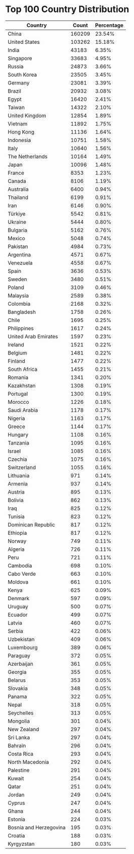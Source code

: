 # Top 100 Country Distribution
| Country | Count | Percentage |
|----|----|----|
| China | 160209 | 23.54% |
| United States | 103262 | 15.18% |
| India | 43183 | 6.35% |
| Singapore | 33683 | 4.95% |
| Russia | 24873 | 3.66% |
| South Korea | 23505 | 3.45% |
| Germany | 23081 | 3.39% |
| Brazil | 20932 | 3.08% |
| Egypt | 16420 | 2.41% |
| Taiwan | 14322 | 2.10% |
| United Kingdom | 12854 | 1.89% |
| Vietnam | 11892 | 1.75% |
| Hong Kong | 11136 | 1.64% |
| Indonesia | 10751 | 1.58% |
| Italy | 10640 | 1.56% |
| The Netherlands | 10164 | 1.49% |
| Japan | 10096 | 1.48% |
| France | 8353 | 1.23% |
| Canada | 8106 | 1.19% |
| Australia | 6400 | 0.94% |
| Thailand | 6199 | 0.91% |
| Iran | 6146 | 0.90% |
| Türkiye | 5542 | 0.81% |
| Ukraine | 5444 | 0.80% |
| Bulgaria | 5162 | 0.76% |
| Mexico | 5048 | 0.74% |
| Pakistan | 4984 | 0.73% |
| Argentina | 4571 | 0.67% |
| Venezuela | 4558 | 0.67% |
| Spain | 3636 | 0.53% |
| Sweden | 3480 | 0.51% |
| Poland | 3109 | 0.46% |
| Malaysia | 2589 | 0.38% |
| Colombia | 2168 | 0.32% |
| Bangladesh | 1758 | 0.26% |
| Chile | 1695 | 0.25% |
| Philippines | 1617 | 0.24% |
| United Arab Emirates | 1597 | 0.23% |
| Ireland | 1521 | 0.22% |
| Belgium | 1481 | 0.22% |
| Finland | 1477 | 0.22% |
| South Africa | 1455 | 0.21% |
| Romania | 1341 | 0.20% |
| Kazakhstan | 1308 | 0.19% |
| Portugal | 1300 | 0.19% |
| Morocco | 1226 | 0.18% |
| Saudi Arabia | 1178 | 0.17% |
| Nigeria | 1163 | 0.17% |
| Greece | 1144 | 0.17% |
| Hungary | 1108 | 0.16% |
| Tanzania | 1095 | 0.16% |
| Israel | 1085 | 0.16% |
| Czechia | 1075 | 0.16% |
| Switzerland | 1055 | 0.16% |
| Lithuania | 971 | 0.14% |
| Armenia | 937 | 0.14% |
| Austria | 895 | 0.13% |
| Bolivia | 862 | 0.13% |
| Iraq | 825 | 0.12% |
| Tunisia | 823 | 0.12% |
| Dominican Republic | 817 | 0.12% |
| Ethiopia | 817 | 0.12% |
| Norway | 749 | 0.11% |
| Algeria | 726 | 0.11% |
| Peru | 721 | 0.11% |
| Cambodia | 698 | 0.10% |
| Cabo Verde | 663 | 0.10% |
| Moldova | 661 | 0.10% |
| Kenya | 625 | 0.09% |
| Denmark | 597 | 0.09% |
| Uruguay | 500 | 0.07% |
| Ecuador | 499 | 0.07% |
| Latvia | 460 | 0.07% |
| Serbia | 422 | 0.06% |
| Uzbekistan | 409 | 0.06% |
| Luxembourg | 389 | 0.06% |
| Paraguay | 372 | 0.05% |
| Azerbaijan | 361 | 0.05% |
| Georgia | 355 | 0.05% |
| Belarus | 353 | 0.05% |
| Slovakia | 348 | 0.05% |
| Panama | 322 | 0.05% |
| Nepal | 318 | 0.05% |
| Seychelles | 313 | 0.05% |
| Mongolia | 301 | 0.04% |
| New Zealand | 297 | 0.04% |
| Sri Lanka | 297 | 0.04% |
| Bahrain | 296 | 0.04% |
| Costa Rica | 293 | 0.04% |
| North Macedonia | 292 | 0.04% |
| Palestine | 291 | 0.04% |
| Kuwait | 254 | 0.04% |
| Qatar | 251 | 0.04% |
| Jordan | 249 | 0.04% |
| Cyprus | 247 | 0.04% |
| Ghana | 244 | 0.04% |
| Estonia | 224 | 0.03% |
| Bosnia and Herzegovina | 195 | 0.03% |
| Croatia | 188 | 0.03% |
| Kyrgyzstan | 180 | 0.03% |
